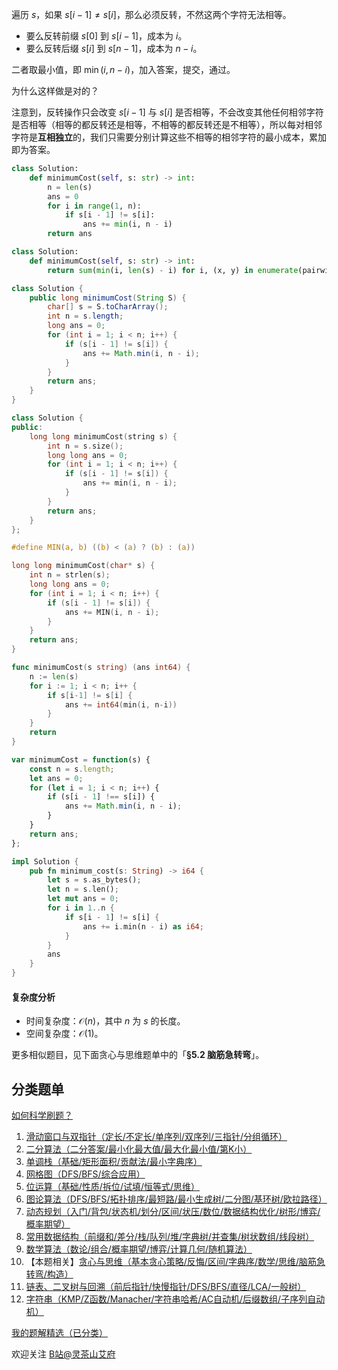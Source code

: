 遍历 $s$，如果 $s[i-1]\ne s[i]$，那么必须反转，不然这两个字符无法相等。

- 要么反转前缀 $s[0]$ 到 $s[i-1]$，成本为 $i$。
- 要么反转后缀 $s[i]$ 到 $s[n-1]$，成本为 $n-i$。

二者取最小值，即 $\min(i,n-i)$，加入答案，提交，通过。

为什么这样做是对的？

注意到，反转操作只会改变 $s[i-1]$ 与 $s[i]$ 是否相等，不会改变其他任何相邻字符是否相等（相等的都反转还是相等，不相等的都反转还是不相等），所以每对相邻字符是**互相独立**的，我们只需要分别计算这些不相等的相邻字符的最小成本，累加即为答案。

```py [sol-Python3]
class Solution:
    def minimumCost(self, s: str) -> int:
        n = len(s)
        ans = 0
        for i in range(1, n):
            if s[i - 1] != s[i]:
                ans += min(i, n - i)
        return ans
```

```py [sol-Python3 一行]
class Solution:
    def minimumCost(self, s: str) -> int:
        return sum(min(i, len(s) - i) for i, (x, y) in enumerate(pairwise(s), 1) if x != y)
```

```java [sol-Java]
class Solution {
    public long minimumCost(String S) {
        char[] s = S.toCharArray();
        int n = s.length;
        long ans = 0;
        for (int i = 1; i < n; i++) {
            if (s[i - 1] != s[i]) {
                ans += Math.min(i, n - i);
            }
        }
        return ans;
    }
}
```

```cpp [sol-C++]
class Solution {
public:
    long long minimumCost(string s) {
        int n = s.size();
        long long ans = 0;
        for (int i = 1; i < n; i++) {
            if (s[i - 1] != s[i]) {
                ans += min(i, n - i);
            }
        }
        return ans;
    }
};
```

```c [sol-C]
#define MIN(a, b) ((b) < (a) ? (b) : (a))

long long minimumCost(char* s) {
    int n = strlen(s);
    long long ans = 0;
    for (int i = 1; i < n; i++) {
        if (s[i - 1] != s[i]) {
            ans += MIN(i, n - i);
        }
    }
    return ans;
}
```

```go [sol-Go]
func minimumCost(s string) (ans int64) {
    n := len(s)
    for i := 1; i < n; i++ {
        if s[i-1] != s[i] {
            ans += int64(min(i, n-i))
        }
    }
    return
}
```

```js [sol-JavaScript]
var minimumCost = function(s) {
    const n = s.length;
    let ans = 0;
    for (let i = 1; i < n; i++) {
        if (s[i - 1] !== s[i]) {
            ans += Math.min(i, n - i);
        }
    }
    return ans;
};
```

```rust [sol-Rust]
impl Solution {
    pub fn minimum_cost(s: String) -> i64 {
        let s = s.as_bytes();
        let n = s.len();
        let mut ans = 0;
        for i in 1..n {
            if s[i - 1] != s[i] {
                ans += i.min(n - i) as i64;
            }
        }
        ans
    }
}
```

#### 复杂度分析

- 时间复杂度：$\mathcal{O}(n)$，其中 $n$ 为 $s$ 的长度。
- 空间复杂度：$\mathcal{O}(1)$。

更多相似题目，见下面贪心与思维题单中的「**§5.2 脑筋急转弯**」。

## 分类题单

[如何科学刷题？](https://leetcode.cn/circle/discuss/RvFUtj/)

1. [滑动窗口与双指针（定长/不定长/单序列/双序列/三指针/分组循环）](https://leetcode.cn/circle/discuss/0viNMK/)
2. [二分算法（二分答案/最小化最大值/最大化最小值/第K小）](https://leetcode.cn/circle/discuss/SqopEo/)
3. [单调栈（基础/矩形面积/贡献法/最小字典序）](https://leetcode.cn/circle/discuss/9oZFK9/)
4. [网格图（DFS/BFS/综合应用）](https://leetcode.cn/circle/discuss/YiXPXW/)
5. [位运算（基础/性质/拆位/试填/恒等式/思维）](https://leetcode.cn/circle/discuss/dHn9Vk/)
6. [图论算法（DFS/BFS/拓扑排序/最短路/最小生成树/二分图/基环树/欧拉路径）](https://leetcode.cn/circle/discuss/01LUak/)
7. [动态规划（入门/背包/状态机/划分/区间/状压/数位/数据结构优化/树形/博弈/概率期望）](https://leetcode.cn/circle/discuss/tXLS3i/)
8. [常用数据结构（前缀和/差分/栈/队列/堆/字典树/并查集/树状数组/线段树）](https://leetcode.cn/circle/discuss/mOr1u6/)
9. [数学算法（数论/组合/概率期望/博弈/计算几何/随机算法）](https://leetcode.cn/circle/discuss/IYT3ss/)
10. 【本题相关】[贪心与思维（基本贪心策略/反悔/区间/字典序/数学/思维/脑筋急转弯/构造）](https://leetcode.cn/circle/discuss/g6KTKL/)
11. [链表、二叉树与回溯（前后指针/快慢指针/DFS/BFS/直径/LCA/一般树）](https://leetcode.cn/circle/discuss/K0n2gO/)
12. [字符串（KMP/Z函数/Manacher/字符串哈希/AC自动机/后缀数组/子序列自动机）](https://leetcode.cn/circle/discuss/SJFwQI/)

[我的题解精选（已分类）](https://github.com/EndlessCheng/codeforces-go/blob/master/leetcode/SOLUTIONS.md)

欢迎关注 [B站@灵茶山艾府](https://space.bilibili.com/206214)
